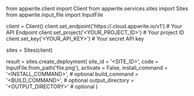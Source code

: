 from appwrite.client import Client
from appwrite.services.sites import Sites
from appwrite.input_file import InputFile

client = Client()
client.set_endpoint('https://<REGION>.cloud.appwrite.io/v1') # Your API Endpoint
client.set_project('<YOUR_PROJECT_ID>') # Your project ID
client.set_key('<YOUR_API_KEY>') # Your secret API key

sites = Sites(client)

result = sites.create_deployment(
    site_id = '<SITE_ID>',
    code = InputFile.from_path('file.png'),
    activate = False,
    install_command = '<INSTALL_COMMAND>', # optional
    build_command = '<BUILD_COMMAND>', # optional
    output_directory = '<OUTPUT_DIRECTORY>' # optional
)
